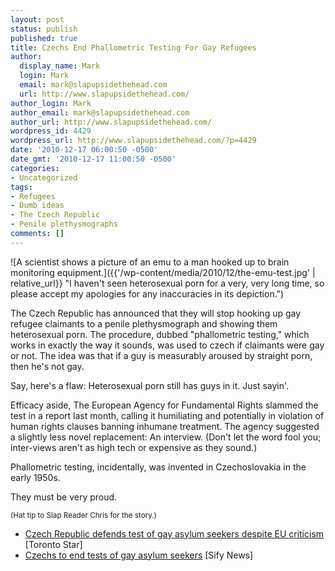 ```yaml
---
layout: post
status: publish
published: true
title: Czechs End Phallometric Testing For Gay Refugees
author:
  display_name: Mark
  login: Mark
  email: mark@slapupsidethehead.com
  url: http://www.slapupsidethehead.com/
author_login: Mark
author_email: mark@slapupsidethehead.com
author_url: http://www.slapupsidethehead.com/
wordpress_id: 4429
wordpress_url: http://www.slapupsidethehead.com/?p=4429
date: '2010-12-17 06:00:50 -0500'
date_gmt: '2010-12-17 11:00:50 -0500'
categories:
- Uncategorized
tags:
- Refugees
- Dumb ideas
- The Czech Republic
- Penile plethysmographs
comments: []
---
```

![A scientist shows a picture of an emu to a man hooked up to brain monitoring equipment.]({{'/wp-content/media/2010/12/the-emu-test.jpg' | relative_url}} "I haven't seen heterosexual porn for a very, very long time, so please accept my apologies for any inaccuracies in its depiction.")

The Czech Republic has announced that they will stop hooking up gay refugee claimants to a penile plethysmograph and showing them heterosexual porn. The procedure, dubbed "phallometric testing," which works in exactly the way it sounds, was used to czech if claimants were gay or not. The idea was that if a guy is measurably aroused by straight porn, then he's not gay.

Say, here's a flaw: Heterosexual porn still has guys in it. Just sayin'.

Efficacy aside, The European Agency for Fundamental Rights slammed the test in a report last month, calling it humiliating and potentially in violation of human rights clauses banning inhumane treatment. The agency suggested a slightly less novel replacement: An interview. (Don't let the word fool you; inter-views aren't as high tech or expensive as they sound.)

Phallometric testing, incidentally, was invented in Czechoslovakia in the early 1950s.

They must be very proud.

<small>(Hat tip to Slap Reader Chris for the story.)</small>

- [Czech Republic defends test of gay asylum seekers despite EU criticism](http://www.thestar.com/news/world/article/903743--czech-republic-defends-test-of-gay-asylum-seekers-despite-eu-criticism) [Toronto Star]
- [Czechs to end tests of gay asylum seekers](http://www.sify.com/news/czechs-to-end-tests-of-gay-asylum-seekers-news-international-kmlgEfghfdj.html) [Sify News]
